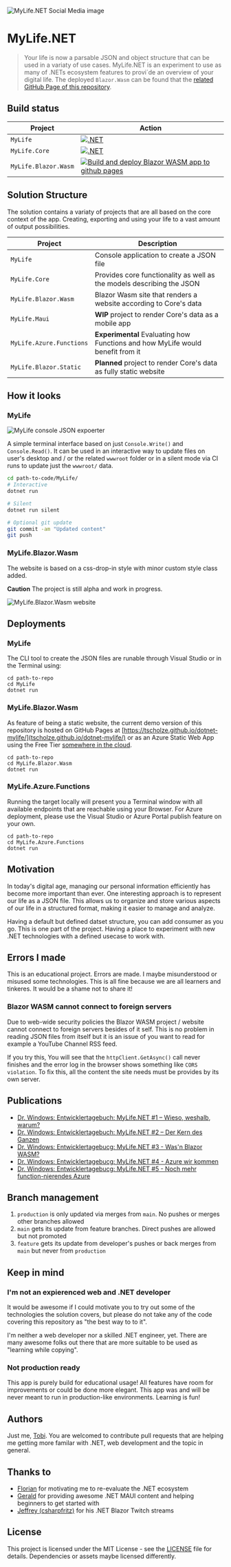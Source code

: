 ![MyLife.NET Social Media image](__docs/socialmedia.png)

# MyLife.NET
>
> Your life is now a parsable JSON and object structure that can be used in a variaty of use cases. MyLife.NET is an experiment to use as many of .NETs ecosystem features to provi´de an overview of your digital life. The deployed `Blazor.Wasm` can be found that the [related GitHub Page of this repository](https://tscholze.github.io/dotnet-mylife/).

## Build status

| Project              | Action                                                                                                                                                                                                                                  |
| -------------------- | --------------------------------------------------------------------------------------------------------------------------------------------------------------------------------------------------------------------------------------- |
| `MyLife`             | [![.NET](https://github.com/tscholze/dotnet-mylife/actions/workflows/dotnet-mylife.yml/badge.svg)](https://github.com/tscholze/dotnet-mylife/actions/workflows/dotnet-mylife.yml)                                                       |
| `MyLife.Core`        | [![.NET](https://github.com/tscholze/dotnet-mylife/actions/workflows/dotnet-life-core.yml/badge.svg)](https://github.com/tscholze/dotnet-mylife/actions/workflows/dotnet-life-core.yml)                                                 |
| `MyLife.Blazor.Wasm` | [![Build and deploy Blazor WASM app to github pages](https://github.com/tscholze/dotnet-mylife/actions/workflows/deploy-blazor-wasm.yml/badge.svg)](https://github.com/tscholze/dotnet-mylife/actions/workflows/deploy-blazor-wasm.yml) |

## Solution Structure

The solution contains a variaty of projects that are all based on the core context of the app. Creating, exporting and using your life to a vast amount of output possibilities.

| Project                  | Description                                                                    |
| ------------------------ | ------------------------------------------------------------------------------ |
| `MyLife`                 | Console application to create a JSON file                                      |
| `MyLife.Core`            | Provides core functionality as well as the models describing the JSON          |
| `MyLife.Blazor.Wasm`     | Blazor Wasm site that renders a website according to Core's data               |
| `MyLife.Maui`            | **WIP** project to render Core's data as a mobile app                          |
| `MyLife.Azure.Functions` | **Experimental** Evaluating how Functions and how MyLife would benefit from it |
| `MyLife.Blazor.Static`   | **Planned** project to render Core's data as fully static website              |

## How it looks

### MyLife

![MyLife console JSON expoerter](__docs/mylife-exporter-console-output.png)

A simple terminal interface based on just `Console.Write()` and `Console.Read()`.
It can be used in an interactive way to update files on user's desktop and / or the related `wwwroot` folder or in a silent mode via CI runs to update just the `wwwroot/` data.

```bash
cd path-to-code/MyLife/
# Interactive
dotnet run

# Silent
dotnet run silent

# Optional git update
git commit -am "Updated content"
git push
```

### MyLife.Blazor.Wasm

The website is based on a css-drop-in style with minor custom style class added.

**Caution**
The project is still alpha and work in progress.

![MyLife.Blazor.Wasm website](__docs/mylife-blazor-wasm-overview.png)

## Deployments

### MyLife

The CLI tool to create the JSON files are runable through Visual Studio or in the Terminal using:

```shell
cd path-to-repo
cd MyLife
dotnet run
```

### MyLife.Blazor.Wasm

As feature of being a static website, the current demo version of this repository is hosted on GitHub Pages at [https://tscholze.github.io/dotnet-mylife/](tscholze.github.io/dotnet-mylife/) or as an Azure Static Web App using the Free Tier [somewhere in the cloud](https://proud-cliff-0b9376b03.5.azurestaticapps.net/).

```shell
cd path-to-repo
cd MyLife.Blazor.Wasm
dotnet run
```

### MyLife.Azure.Functions

Running the target locally will present you a Terminal window with all available endpoints that are reachable using your Browser. For Azure deployment, please use the Visual Studio or Azure Portal publish feature on your own.

```shell
cd path-to-repo
cd MyLife.Azure.Functions
dotnet run
```

## Motivation

In today's digital age, managing our personal information efficiently has become more important than ever. One interesting approach is to represent our life as a JSON file. This allows us to organize and store various aspects of our life in a structured format, making it easier to manage and analyze.

Having a default but defined datset structure, you can add consumer as you go. This is one part of the project. Having a place to experiment with new .NET technologies with a defined usecase to work with.

## Errors I made

This is an educational project. Errors are made. I maybe misunderstood or misused some technologies. This is all fine because we are all learners and tinkeres. It would be a shame not to share it!

### Blazor WASM cannot connect to foreign servers

Due to web-wide security policies the Blazor WASM project / website cannot connect to foreign servers besides of it self. This is no problem in reading JSON files from itself but it is an issue of you want to read for example a YouTube Channel RSS feed.

If you try this, You will see that the `httpClient.GetAsync()` call never finishes and the error log in the browser shows something like `CORS violation`. To fix this, all the content the site needs must be provides by its own server.

## Publications

- [Dr. Windows: Entwicklertagebuch: MyLife.NET #1 – Wieso, weshalb, warum?](https://www.drwindows.de/news/entwicklertagebuch-mylife-net-1-wieso-weshalb-warum)
- [Dr. Windows: Entwicklertagebuch: MyLife.NET #2 – Der Kern des Ganzen](https://www.drwindows.de/news/entwicklertagebuch-mylife-net-2-der-kern-des-ganzen)
- [Dr. Windows: Entwicklertagebucg: MyLife.NET #3 - Was'n Blazor WASM?](https://www.drwindows.de/news/entwicklertagebuch-mylife-3-wasn-blazor-wasm)
- [Dr. Windows: Entwicklertagebucg: MyLife.NET #4 - Azure wir kommen](https://www.drwindows.de/news/entwicklertagebuch-mylife-4-azure-wir-kommen)
- [Dr. Windows: Entwicklertagebucg: MyLife.NET #5 - Noch mehr function-nierendes Azure](https://www.drwindows.de/news/entwicklertagebuch-mylife-5-noch-mehr-function-nierendes-azure)

## Branch management

1. `production` is only updated via merges from `main`. No pushes or merges other branches allowed
2. `main` gets its update from feature branches. Direct pushes are allowed but not promoted
3. `feature` gets its update from developer's pushes or back merges from `main` but never from `production`

## Keep in mind

### I'm not an expierenced web and .NET developer

It would be awesome if I could motivate you to try out some of the technologies the solution covers, but please do not take any of the code covering this repository as "the best way to to it".

I'm neither a web developer nor a skilled .NET engineer, yet. There are many awesome folks out there that are more suitable to be used as "learning while copying".

### Not production ready

This app is purely build for educational usage! All features have room for improvements or could be done more elegant. This app was and will be never meant to run in production-like environments. Learning is fun!

## Authors

Just me, [Tobi]([https://tscholze.github.io). You are welcomed to contribute pull requests that are helping me getting more familar with .NET, web development and the topic in general.

## Thanks to

- [Florian](https://de.linkedin.com/in/florianthurnwald) for motivating me to re-evaluate the .NET ecosystem
- [Gerald](https://twitter.com/jfversluis) for providing awesome .NET MAUI content and helping beginners to get started with
- [Jeffrey (csharpfritz)](https://twitter.com/csharpfritz) for his .NET Blazor Twitch streams

## License

This project is licensed under the MIT License - see the [LICENSE](LICENSE) file for details.
Dependencies or assets maybe licensed differently.
